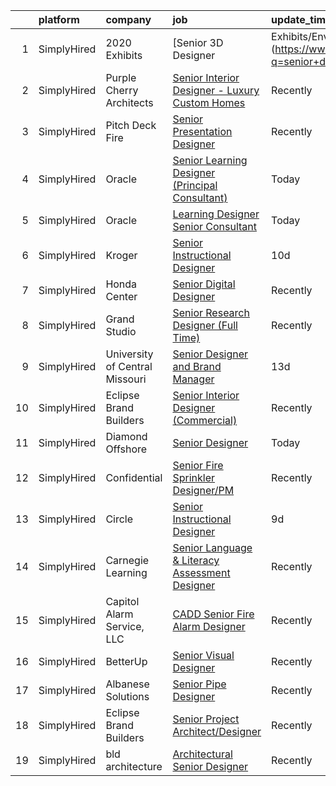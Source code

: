 

|    | platform    | company                        | job                                                                                                                                                         | update_time   | location                 |
|---:|:------------|:-------------------------------|:------------------------------------------------------------------------------------------------------------------------------------------------------------|:--------------|:-------------------------|
|  1 | SimplyHired | 2020 Exhibits                  | [Senior 3D Designer | Exhibits/Environments](https://www.simplyhired.com/job/Smsicmq8F_Y6Rg_b48Dw3DaolRLAdvAUXIenLGEVwFtGHdI4rhD9nQ?q=senior+designer)      | Recently      | Houston, TX              |
|  2 | SimplyHired | Purple Cherry Architects       | [Senior Interior Designer - Luxury Custom Homes](https://www.simplyhired.com/job/DKtXosXZCIU2Q1IIo86h5VbTwhG8k5EBXMBMePtzKPOxzitcKQXwxA?q=senior+designer)  | Recently      | Charlottesville, VA      |
|  3 | SimplyHired | Pitch Deck Fire                | [Senior Presentation Designer](https://www.simplyhired.com/job/jYNTnV-puvkSD-LiXWowLCQsrIrlIgUc9XdxbeCKV4VMJpASc_8p9Q?q=senior+designer)                    | Recently      | Remote                   |
|  4 | SimplyHired | Oracle                         | [Senior Learning Designer (Principal Consultant)](https://www.simplyhired.com/job/uwPJpJlMHAz8Z7gKaqVE5En5YEz9GxtwMhQEREEwz4cvCVaAHkYSqQ?q=senior+designer) | Today         | United States            |
|  5 | SimplyHired | Oracle                         | [Learning Designer Senior Consultant](https://www.simplyhired.com/job/bnecgqfltGek133smFOHDWFSUAbOq54Xr1FbhrpZkUPi4p6wKhar_g?q=senior+designer)             | Today         | United States            |
|  6 | SimplyHired | Kroger                         | [Senior Instructional Designer](https://www.simplyhired.com/job/kTh193d5hoh7SKCK6mhaKCtbUbfdwJasqajHTnFdfxmptzCHxRkCNQ?q=senior+designer)                   | 10d           | Remote                   |
|  7 | SimplyHired | Honda Center                   | [Senior Digital Designer](https://www.simplyhired.com/job/sMONFAxt3U47KWbDxPIjUb6vRFAA6G26CzqYZELf9iFTc_MQ-G8ong?q=senior+designer)                         | Recently      | California               |
|  8 | SimplyHired | Grand Studio                   | [Senior Research Designer (Full Time)](https://www.simplyhired.com/job/9IcmCYhuYh4v5ep_fNK_EA7rf6U_VOLfIcSQqJSwwJn0mpOs6UaogQ?q=senior+designer)            | Recently      | Remote                   |
|  9 | SimplyHired | University of Central Missouri | [Senior Designer and Brand Manager](https://www.simplyhired.com/job/fgt5-S4pjrX_p2ErnUCasTqjbXih82qK9_Z3iaYzGrCspQJjjc4tDA?q=senior+designer)               | 13d           | Warrensburg, MO          |
| 10 | SimplyHired | Eclipse Brand Builders         | [Senior Interior Designer (Commercial)](https://www.simplyhired.com/job/O31U44uTvCk6Md1bmIgfETA3an8SYJZ4OGX3bWRyC4ZDMFwFD5AwCg?q=senior+designer)           | Recently      | Suwanee, GA              |
| 11 | SimplyHired | Diamond Offshore               | [Senior Designer](https://www.simplyhired.com/job/pCKhKJlyMKckmuaE4m6Wa5ZpnSFuhYg8qqH7HuPjtWMkEhHRySg8QQ?q=senior+designer)                                 | Today         | Houston, TX              |
| 12 | SimplyHired | Confidential                   | [Senior Fire Sprinkler Designer/PM](https://www.simplyhired.com/job/Qpimr_k2kSdCQKbKj6Clj6gy3BtvIRm4VxREu-soLH3_3JdoG6TpAA?q=senior+designer)               | Recently      | Marietta, GA             |
| 13 | SimplyHired | Circle                         | [Senior Instructional Designer](https://www.simplyhired.com/job/Esc9ScpcGb0m4DOB3v6vsJmQVbsCZkzGXUvcZfUDPZuMAQdPQ7TuUQ?q=senior+designer)                   | 9d            | Austin, TX +11 locations |
| 14 | SimplyHired | Carnegie Learning              | [Senior Language & Literacy Assessment Designer](https://www.simplyhired.com/job/xFusuHrZDPut25SrfW1TvCwtPFVKNC4aM3YKhDtOG5EPU8_L3irsuQ?q=senior+designer)  | Recently      | Pennsylvania             |
| 15 | SimplyHired | Capitol Alarm Service, LLC     | [CADD Senior Fire Alarm Designer](https://www.simplyhired.com/job/yrvefE-8zjxD_iD5TwRdYKqDiF15w_OR-tyomO5jED7Jd2RI1aeaAw?q=senior+designer)                 | Recently      | Crofton, MD              |
| 16 | SimplyHired | BetterUp                       | [Senior Visual Designer](https://www.simplyhired.com/job/TgH0XynelgsrORge1VDxNkrzxOU6KqmcBb-pJ61EMHwwwwGpeIxC4w?q=senior+designer)                          | Recently      | Austin, TX               |
| 17 | SimplyHired | Albanese Solutions             | [Senior Pipe Designer](https://www.simplyhired.com/job/U-u9pauflhPZm-HRaiN2qJhQFnSfFghcoCUeUoowQoIP4z8Bks7MwQ?q=senior+designer)                            | Recently      | Fieldsboro, NJ           |
| 18 | SimplyHired | Eclipse Brand Builders         | [Senior Project Architect/Designer](https://www.simplyhired.com/job/FjvorXWQp0IWIVl46O9yRKToTIS8RP19WqRWItKGudBf2r7jhoHoKA?q=senior+designer)               | Recently      | Suwanee, GA              |
| 19 | SimplyHired | bld architecture               | [Architectural Senior Designer](https://www.simplyhired.com/job/-6bDyYhE5MlHOX8RZis4xmvzrr26e0d83u3il0fYVfla5MgG56xHTQ?q=senior+designer)                   | Recently      | Patchogue, NY            |